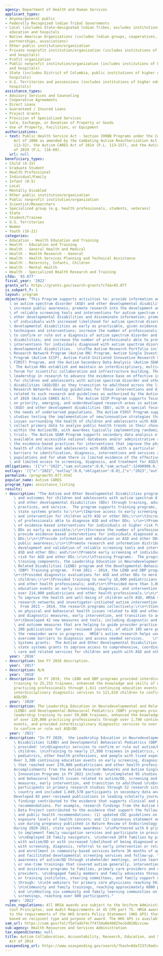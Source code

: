 ```yaml
---
agency: Department of Health and Human Services
applicant_types:
- Anyone/general public
- Federally Recognized lndian Tribal Governments
- Local (includes State-designated lndian Tribes, excludes institutions of higher
  education and hospitals
- Native American Organizations (includes lndian groups, cooperatives, corporations,
  partnerships, associations)
- Other public institution/organization
- Private nonprofit institution/organization (includes institutions of higher education
  and hospitals)
- Profit organization
- Public nonprofit institution/organization (includes institutions of higher education
  and hospitals)
- State (includes District of Columbia, public institutions of higher education and
  hospitals)
- U.S. Territories and possessions (includes institutions of higher education and
  hospitals)
assistance_types:
- Advisory Services and Counseling
- Cooperative Agreements
- Direct Loans
- Guaranteed / Insured Loans
- Project Grants
- Provision of Specialized Services
- Sale, Exchange, or Donation of Property or Goods
- Use of Property, Facilities, or Equipment
authorizations:
- text: Public Health Service Act - Section 399BB Programs under the Combating Autism
    Act of 2006 as amended by the Combating Autism Reauthorization Act of 2011 (P.L.
    112–32), the Autism CARES Act of 2014 (P.L. 113–157), and the Autism CARES Act
    of 2019 (P.L. 116-60).
  url: null
beneficiary_types:
- Child (6-15)
- Graduate Student
- Health Professional
- Individual/Family
- Infant (0-5)
- Local
- Mentally Disabled
- Other public institution/organization
- Public nonprofit institution/organization
- Scientist/Researchers
- Specialized group (e.g. health professionals, students, veterans)
- State
- Student/Trainee
- U.S. Territories
- Women
- Youth (16-21)
categories:
- Education - Health Education and Training
- Health - Education and Training
- Health - General Health and Medical
- Health - Health Research - General
- Health - Health Services Planning and Technical Assistance
- Health - Maternity, Infants, Children
- Health - Mental Health
- Health - Specialized Health Research and Training
cfda: '93.877'
fiscal_year: '2022'
grants_url: https://grants.gov/search-grants?cfda=93.877
is_subpart_f: 1
layout: program
objective: "This Program supports activities to: provide information and education\
  \ on autism spectrum disorder (ASD) and other developmental disabilities (DD) to\
  \ increase public awareness; promote research into the development and validation\
  \ of reliable screening tools and interventions for autism spectrum disorder and\
  \ other developmental disabilities and disseminate information; promote early screening\
  \ of individuals with increased likelihood for autism spectrum disorder and other\
  \ developmental disabilities as early as practicable, given evidence-based screening\
  \ techniques and interventions; increase the number of professionals who are able\
  \ to confirm or rule out a diagnosis of autism spectrum disorder and other developmental\
  \ disabilities; and increase the number of professionals able to provide evidence-based\
  \ interventions for individuals diagnosed with autism spectrum disorder or other\
  \ developmental disabilities.  \n\nThe Autism Research Portfolio includes the Autism\
  \ Research Network Program (Autism RN) Program, Autism Single Investigator Innovation\
  \ Program (Autism SIIP), Autism Field-Initiated Innovative Research Studies (Autism\
  \ FIRST) Program, and the Autism Secondary Data Analysis (Autism SDAR) Program.\
  \  The Autism RNs establish and maintain an interdisciplinary, multicenter research\
  \ forum for scientific collaboration and infrastructure building. They provide national\
  \ leadership in research to advance the evidence base on effective interventions\
  \ for children and adolescents with autism spectrum disorder and other developmental\
  \ disabilities (ASD/DD) as they transition to adulthood across the lifespan. The\
  \ Research Networks develop guidelines for those interventions and disseminate information\
  \ related to such research and guidelines as authorized by the Autism CARES Act\
  \ of 2019 (Autism CARES Act).  The Autism SIIP Program supports focused research\
  \ on priority, emerging, and underdeveloped research areas in autism spectrum disorder\
  \ (ASD) and other development disabilities (DD), with a special focus on addressing\
  \ the needs of underserved populations. The Autism FIRST Program supports research\
  \ studies testing the implementation of new/innovative strategies that address critical\
  \ issues surrounding the health of children and adolescents with ASD. These studies\
  \ collect primary data to analyze public health trends in their chosen area of focus\
  \ within the Autism/DD, with awardees typically implementing randomized control\
  \ trials. The Autism SDAR Program supports secondary data analysis of existing publicly\
  \ available and accessible national databases and/or administrative records to determine\
  \ the evidence-based practices for interventions that improve the physical and behavioral\
  \ health of children and adolescents with ASD/DD, with a particular focus on addressing\
  \ barriers to identification, diagnosis, interventions and services among underserved\
  \ populations and for whom there is limited evidence of the effectiveness of interventions,\
  \ and limited access to screening, diagnosis, and treatment for ASD/DD."
obligations: '[{"x":"2022","sam_estimate":0.0,"sam_actual":12490998.0,"usa_spending_actual":275000.0},{"x":"2023","sam_estimate":13907828.0,"sam_actual":0.0,"usa_spending_actual":275000.0},{"x":"2024","sam_estimate":13337182.0,"sam_actual":0.0,"usa_spending_actual":0.0}]'
outlays: '[{"x":"2022","outlay":0.0,"obligation":0.0},{"x":"2023","outlay":5896539.49,"obligation":275000.0},{"x":"2024","outlay":0.0,"obligation":0.0}]'
permalink: /program/93.877.html
popular_name: Autism CARES
program_type: assistance_listing
results:
- description: "The Autism and Other Developmental Disabilities program improves care\
    \ and outcomes for children and adolescents with autism spectrum disorder (ASD)\
    \ and other developmental disabilities (DDs) through training, advancing best\
    \ practices, and service.  The program supports training programs, research, and\
    \ state systems grants to:\r\n•\tImprove access to early screening, diagnosis\
    \ and intervention for children with ASD or other DDs;\r\n•\tIncrease the number\
    \ of professionals able to diagnose ASD and other DDs; \r\n•\tPromote the use\
    \ of evidence-based interventions for individuals at higher risk for ASD and other\
    \ DDs as early as possible;\r\n•\tIncrease the number of professionals able to\
    \ provide evidence-based interventions for individuals diagnosed with ASD or other\
    \ DDs;\r\n•\tProvide information and education on ASD and other DDs to increase\
    \ public awareness;\r\n•\tPromote research and information distribution on the\
    \ development and validation of reliable screening tools and interventions for\
    \ ASD and other DDs; and\r\n•\tPromote early screening of individuals at higher\
    \ risk for ASD and other DDs.\r\n\r\nTraining Programs:  The program has two main\
    \ training components, the Leadership Education in Neurodevelopmental and Other\
    \ Related Disabilities (LEND) program and the Developmental-Behavioral Pediatrics\
    \ (DBP) Training program.  From 2011 – 2014, the LEND and DBP programs collectively:\r\
    \n•\tProvided diagnostic evaluations for ASD and other DDs to more than 224,000\
    \ children;\r\n•\tProvided training to nearly 16,000 pediatricians, DBP specialists,\
    \ and other health professionals; and\r\n•\tProvided more than 3,000 continuing\
    \ education events on early screening, diagnosis, and intervention that reached\
    \ over 214,000 pediatricians and other health professionals.\r\n\r\nResearch:\
    \ To improve the health and well-being of children with ASD, HRSA supports five\
    \ research networks and investigator-initiated autism intervention research projects.\
    \  From 2011 – 2014, the research programs collectively:\r\n•\tConducted 57 studies\
    \ on physical and behavioral health issues related to ASD and other DDs, screening\
    \ and diagnostic measures, early intervention, and transition to adulthood; \r\
    \n•\tDeveloped 42 new measures and tools, including diagnostic and screening tools\
    \ and outcome measures that are helping to guide provider practice;\r\n•\tPrepared\
    \ 209 publications for peer reviewed journals, of which 105 were published, and\
    \ the remainder were in progress.  HRSA’s autism research helps underserved populations\
    \ overcome barriers to diagnosis and access needed services.    \r\n\r\nState\
    \ Systems grants:  The Autism and Other Developmental Disabilities program supports\
    \ state systems grants to improve access to comprehensive, coordinated health\
    \ care and related services for children and youth with ASD and other DDs."
  year: '2016'
- description: See FY 2016 description.
  year: '2017'
- description: N/A
  year: '2018'
- description: In FY 2019, the LEND and DBP programs provided interdisciplinary leadership
    training to 25,253 trainees, enhanced the knowledge and skills of over 152,000
    practicing professionals through 1,611 continuing education events, and provided
    interdisciplinary diagnostic services to 121,610 children to confirm or rule out
    ASD/DD.
  year: '2020'
- description: The Leadership Education in Neurodevelopmental and Related Disabilities
    (LEND) and Developmental-Behavioral Pediatrics (DBP) programs provided interdisciplinary
    leadership training to over 59,000 trainees, enhanced the knowledge and skills
    of over 128,000 practicing professionals through over 1,700 continuing education
    events, and provided interdisciplinary diagnostic services to over 115,000 children
    to confirm or rule out ASD/DD
  year: '2021'
- description: "In FY 2020,  the Leadership Education in Neurodevelopmental and Related\
    \ Disabilities (LEND) and Developmental Behavioral Pediatrics (DBP) programs collectively\
    \ provided: \n\nDiagnostic services to confirm or rule out autism/DD to over 115,000\
    \ children. \n\nTraining to nearly 17,500 trainees in pediatrics, developmental-behavioral\
    \ pediatrics, other health professions, and people with lived experience.\n\n\
    Over 3,300 continuing education events on early screening, diagnosis, and services\
    \ that reached over 270,000 pediatricians and other health professionals.\n\n\
    Accomplishments from the Autism Research Networks and Autism Single Investigator\
    \ Innovation Programs in FY 2021 include: \n\nCompleted 95 studies on physical\
    \ and behavioral health issues related to autism/DD, screening and diagnostic\
    \ measures, early intervention, and transition to adulthood \n\nEnrolled 17,857\
    \ participants in primary research studies through 52 research sites across the\
    \ country and included 1,049,578 participants in secondary data analyses \n\n\
    Developed 65 peer-reviewed publications in leading scholarly journals \n\nResearch\
    \ findings contributed to the evidence that supports clinical and public health\
    \ recommendations. For example, research findings from the Autism Longitudinal\
    \ Data Project contributed to the evidence that support the following clinical\
    \ and public health recommendations: (1) updated CDC guidelines on lowering lead\
    \ exposure levels of health concern; and (2) consensus statement on acetaminophen\
    \ use during pregnancy published in Nature Review of Endocrinology.  \n\n \n\n\
    During 2020-2021, state systems awardees: \n\nPartnered with 6 primary care practices\
    \ to implement family navigation services and participate in provider trainings.\
    \ \n\nEmployed 28 family navigators. \n\nServed 1074 families by providing children\
    \ with autism/DD or with increased likelihood of being diagnosed with autism/DD\
    \ with screening, diagnosis, referral to early intervention or related services,\
    \ and enrollment in community-based services before 36 months of age. \n\nPromoted\
    \ and facilitated developmental screening services and follow-up. \n\nIncreased\
    \ awareness of autism/DD through stakeholder meetings, online learning communities,\
    \ or one-time trainings that covered autism generally, intervention services,\
    \ and assistance programs to families, primary care providers and community-based\
    \ providers. \n\nEngaged family members and family advocates through trainings\
    \ or training institutes, steering committees, and family support organizations\
    \ through: \n\n34 webinars for primary care physicians reaching 563 attendees;\
    \ \n\nCommunity and family trainings, reaching approximately 6000 participants;\
    \ and \n\nHosting six community and family learning communities on developmental\
    \ screenings, reaching over 600 participants."
  year: '2022'
rules_regulations: All HRSA awards are subject to the Uniform Administrative Requirements,
  Cost Principles, and Audit Requirements at 45 CFR part 75. HRSA awards are subject
  to the requirements of the HHS Grants Policy Statement (HHS GPS) that are applicable
  based on recipient type and purpose of award. The HHS GPS is available at http://www.hrsa.gov/grants.
sam_url: https://sam.gov/fal/f5e7adef4c7f473da8649025ecbd028b/view
sub-agency: Health Resources and Services Administration
tax_expenditures: null
title: Autism Collaboration, Accountability, Research, Education, and Support (CARES)
  Act of 2014
usaspending_url: https://www.usaspending.gov/search/?hash=0daf237c0adce18f3ce164081e5d575c
---
```

